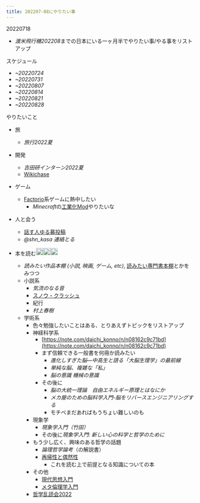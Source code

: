 ```yaml
---
title: 202207-08にやりたい事
---
```


20220718

* *渡米飛行機202208*までの日本にいる一ヶ月半でやりたい事/やる事をリストアップ

スケジュール

* *~20220724*
* *~20220731*
* *~20220807*
* *~20220814*
* *~20220821*
* *~20220828*

やりたいこと

* 旅
  * *旅行2022夏*
* 開発
  * *吉田研インターン2022夏*
  * [Wikichase](Wikichase.md)
* ゲーム
  * [Factorio](Factorio.md)系ゲームに熱中したい
    * *Minecraft*の[工業化Mod](%E5%B7%A5%E6%A5%AD%E5%8C%96Mod.md)やりたいな
* 人と会う
  * [話す人ゆる募投稿](%E8%A9%B1%E3%81%99%E4%BA%BA%E3%82%86%E3%82%8B%E5%8B%9F%E6%8A%95%E7%A8%BF.md)
  * *@shn_kasa 連絡とる*
* 本を読む<img src='https://scrapbox.io/api/pages/blu3mo-public/blu3mo/icon' alt='blu3mo.icon' height="19.5"/><img src='https://scrapbox.io/api/pages/blu3mo-public/blu3mo/icon' alt='blu3mo.icon' height="19.5"/><img src='https://scrapbox.io/api/pages/blu3mo-public/blu3mo/icon' alt='blu3mo.icon' height="19.5"/>

  * *読みたい作品本棚 (小説, 映画, ゲーム, etc)*, [読みたい専門書本棚](%E8%AA%AD%E3%81%BF%E3%81%9F%E3%81%84%E5%B0%82%E9%96%80%E6%9B%B8%E6%9C%AC%E6%A3%9A.md)とかをみつつ
  * 小説系
    * *気流のなる音*
    * [スノウ・クラッシュ](%E3%82%B9%E3%83%8E%E3%82%A6%E3%83%BB%E3%82%AF%E3%83%A9%E3%83%83%E3%82%B7%E3%83%A5.md)
    * 紀行
    * *村上春樹*
  * 学術系
    * 色々勉強したいことはある、とりあえずトピックをリストアップ
    * 神経科学系
      * [https://note.com/daichi_konno/n/n08162c9c71bd](https://note.com/daichi_konno/n/n08162c9c71bd)
      * まず信頼できる一般書を何冊か読みたい
        * *進化しすぎた脳―中高生と語る「大脳生理学」の最前線*
        * *単純な脳、複雑な「私」*
        * *脳の意識 機械の意識*
      * その後に
        * *脳の大統一理論　自由エネルギー原理とはなにか*
        * *メカ屋のための脳科学入門-脳をリバースエンジニアリングする*
        * モチベまだあればもうちょい難しいのも
    * 現象学
      * *現象学入門（竹田）*
      * その後に*現象学入門: 新しい心の科学と哲学のために*
    * もう少し広く、興味のある哲学の話題
      * *論理哲学論考*（の解説書）
      * [再帰性と偶然性](%E5%86%8D%E5%B8%B0%E6%80%A7%E3%81%A8%E5%81%B6%E7%84%B6%E6%80%A7.md)
        * これを読む上で前提となる知識についての本
    * その他
      * [現代思想入門](%E7%8F%BE%E4%BB%A3%E6%80%9D%E6%83%B3%E5%85%A5%E9%96%80.md)
      * [メタ倫理学入門](%E3%83%A1%E3%82%BF%E5%80%AB%E7%90%86%E5%AD%A6%E5%85%A5%E9%96%80.md)
    * [哲学乱読会2022](%E5%93%B2%E5%AD%A6%E4%B9%B1%E8%AA%AD%E4%BC%9A2022.md)
